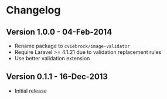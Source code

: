 # Changelog

## Version 1.0.0 - 04-Feb-2014

- Rename package to `cviebrock/image-validator`
- Require Laravel >= 4.1.21 due to validation replacement rules
- Use better validation extension


## Version 0.1.1 - 16-Dec-2013

- Initial release
